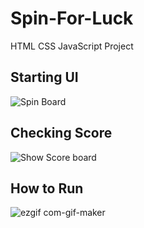 # Spin-For-Luck
 HTML CSS JavaScript Project

## Starting UI
![Spin Board](https://github.com/sayanghoshofficial/Spin-For-Luck/assets/99132893/54b54aa5-7c10-4729-850b-9ae6c67e7a65)

## Checking Score
![Show Score board](https://github.com/sayanghoshofficial/Spin-For-Luck/assets/99132893/e3855dd1-ed3a-44ce-95af-301a5dea88e1)

## How to Run
![ezgif com-gif-maker](https://github.com/sayanghoshofficial/Spin-For-Luck/assets/99132893/d33288e5-9e0c-451b-b5c2-2b76e1e60d7c)

